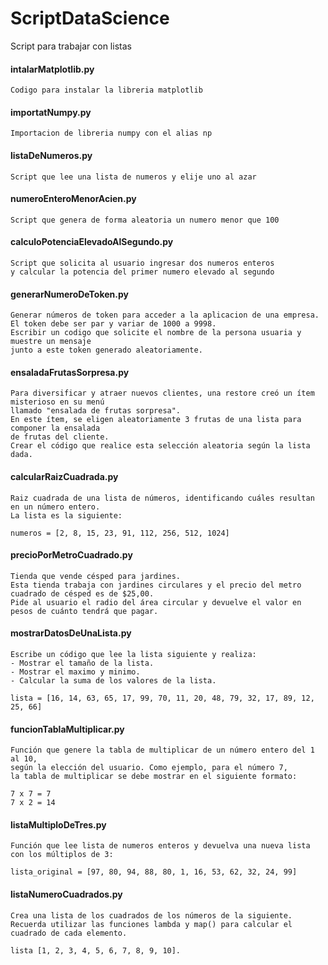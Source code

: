 # ScriptDataScience

Script para trabajar con listas

#### intalarMatplotlib.py
    Codigo para instalar la libreria matplotlib

#### importatNumpy.py
    Importacion de libreria numpy con el alias np

#### listaDeNumeros.py
    Script que lee una lista de numeros y elije uno al azar

#### numeroEnteroMenorAcien.py
    Script que genera de forma aleatoria un numero menor que 100

#### calculoPotenciaElevadoAlSegundo.py
    Script que solicita al usuario ingresar dos numeros enteros
    y calcular la potencia del primer numero elevado al segundo

#### generarNumeroDeToken.py
    Generar números de token para acceder a la aplicacion de una empresa.
    El token debe ser par y variar de 1000 a 9998.
    Escribir un codigo que solicite el nombre de la persona usuaria y muestre un mensaje
    junto a este token generado aleatoriamente.

#### ensaladaFrutasSorpresa.py
    Para diversificar y atraer nuevos clientes, una restore creó un ítem misterioso en su menú 
    llamado "ensalada de frutas sorpresa". 
    En este ítem, se eligen aleatoriamente 3 frutas de una lista para componer la ensalada 
    de frutas del cliente. 
    Crear el código que realice esta selección aleatoria según la lista dada.

#### calcularRaizCuadrada.py
    Raiz cuadrada de una lista de números, identificando cuáles resultan en un número entero. 
    La lista es la siguiente:

    numeros = [2, 8, 15, 23, 91, 112, 256, 512, 1024]

#### precioPorMetroCuadrado.py
    Tienda que vende césped para jardines. 
    Esta tienda trabaja con jardines circulares y el precio del metro cuadrado de césped es de $25,00.
    Pide al usuario el radio del área circular y devuelve el valor en pesos de cuánto tendrá que pagar.

#### mostrarDatosDeUnaLista.py
    Escribe un código que lee la lista siguiente y realiza:
    - Mostrar el tamaño de la lista.
    - Mostrar el maximo y minimo.
    - Calcular la suma de los valores de la lista.

    lista = [16, 14, 63, 65, 17, 99, 70, 11, 20, 48, 79, 32, 17, 89, 12, 25, 66]

#### funcionTablaMultiplicar.py
    Función que genere la tabla de multiplicar de un número entero del 1 al 10, 
    según la elección del usuario. Como ejemplo, para el número 7, 
    la tabla de multiplicar se debe mostrar en el siguiente formato:

    7 x 7 = 7
    7 x 2 = 14

#### listaMultiploDeTres.py
    Función que lee lista de numeros enteros y devuelva una nueva lista con los múltiplos de 3:

    lista_original = [97, 80, 94, 88, 80, 1, 16, 53, 62, 32, 24, 99]

#### listaNumeroCuadrados.py
    Crea una lista de los cuadrados de los números de la siguiente.
    Recuerda utilizar las funciones lambda y map() para calcular el cuadrado de cada elemento.

    lista [1, 2, 3, 4, 5, 6, 7, 8, 9, 10]. 

